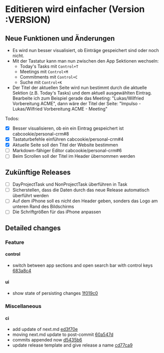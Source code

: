 # Editieren wird einfacher (Version :VERSION)

## Neue Funktionen und Änderungen

- Es wird nun besser visualisiert, ob Einträge gespeichert sind oder noch nicht.
- Mit der Tastatur kann man nun zwischen den App Sektionen wechseln:
  - Today's Tasks mit `Control+T`
  - Meetings mit `Control+M`
  - Commitments mit `Control+C`
  - Suche mit `Control+K`
- Der Titel der aktuellen Seite wird nun bestimmt durch die aktuelle Sektion (z.B. Today's Tasks) und dem aktuell ausgewählten Eintrag. Bearbeite ich zum Beispiel gerade das Meeting: "Lukas/Wilfried Vorbereitung ACME", dann wäre der Titel der Seite: "Impulso - Lukas/Wilfried Vorbereitung ACME - Meeting"

Todos:

- [x] Besser visualisieren, ob ein ein Eintrag gespeichert ist cabcookie/personal-crm#8
- [x] Tastaturbefehle einführen cabcookie/personal-crm#4
- [x] Aktuelle Seite soll den Titel der Website bestimmen
- [ ] Markdown-fähiger Editor cabcookie/personal-crm#6
- [ ] Beim Scrollen soll der Titel im Header übernommen werden

## Zukünftige Releases

- [ ] DayProjectTask und NonProjectTask überführen in Task
- [ ] Sicherstellen, dass die Daten durch das neue Release automatisch überführt werden
- [ ] Auf dem iPhone soll es nicht den Header geben, sonders das Logo am unteren Rand des Bildschirms
- [ ] Die Schriftgrößen für das iPhone anpassen

## Detailed changes

### Feature

#### control

- switch between app sections and open search bar with control keys [683a8c4](https://github.com/cabcookie/personal-crm/commit/683a8c4e8651b3acde8d58dabbe6a20c56eedfa0)

#### ui

- show state of persisting changes [1f019c0](https://github.com/cabcookie/personal-crm/commit/1f019c05cc844cbd28bf3235c9d91d063f6f0061)

### Miscellaneous

#### ci

- add update of next.md [ed3f70e](https://github.com/cabcookie/personal-crm/commit/ed3f70e45ac2fe79c97d31b1f24ee3ba00c1e23f)
- moving next.md update to post-commit [60a547d](https://github.com/cabcookie/personal-crm/commit/60a547d3d9e33275a2736febe179f044f2eeff09)
- commits appended now [d5435b6](https://github.com/cabcookie/personal-crm/commit/d5435b60723d15df9447d155b435463035e01d5b)
- update release template and give release a name [cd77ca9](https://github.com/cabcookie/personal-crm/commit/cd77ca9bc7aff99e92da822ea6ca9ce88b782905)
